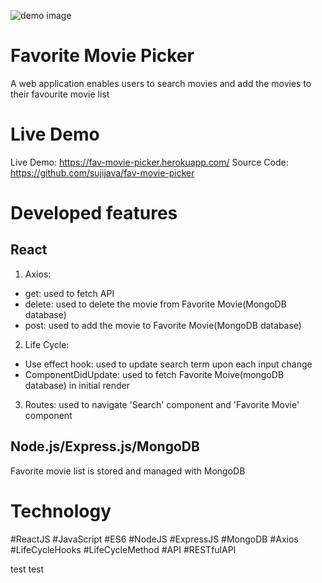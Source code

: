![demo image](https://static.wixstatic.com/media/ce4c51_bd85e0033f724effa1fe616ada359c28~mv2.jpg/v1/fill/w_745,h_498,al_c,q_90/ce4c51_bd85e0033f724effa1fe616ada359c28~mv2.webp)

# Favorite Movie Picker

A web application enables users to search movies and add the movies to their favourite movie list

# Live Demo

Live Demo: https://fav-movie-picker.herokuapp.com/
Source Code: https://github.com/sujijava/fav-movie-picker

# Developed features

## React

1. Axios:

- get: used to fetch API
- delete: used to delete the movie from Favorite Movie(MongoDB database)
- post: used to add the movie to Favorite Movie(MongoDB database)

2. Life Cycle:

- Use effect hook: used to update search term upon each input change
- ComponentDidUpdate: used to fetch Favorite Moive(mongoDB database) in initial render

3. Routes: used to navigate 'Search' component and 'Favorite Movie' component

## Node.js/Express.js/MongoDB

Favorite movie list is stored and managed with MongoDB

# Technology

#ReactJS #JavaScript #ES6 #NodeJS #ExpressJS #MongoDB #Axios #LifeCycleHooks #LifeCycleMethod #API #RESTfulAPI

test test
